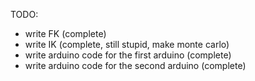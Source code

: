 TODO:
- write FK (complete)
- write IK (complete, still stupid, make monte carlo)
- write arduino code for the first arduino (complete)
- write arduino code for the second arduino (complete)
